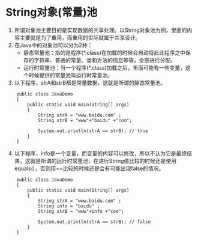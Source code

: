 # String对象(常量)池
1. 所谓对象池主要目的是实现数据的共享处理。以String对象池为例，里面的内容主要就是为了重用，而重用的实际就属于共享设计。
2. 在Java中的对象池可以分为2种：
     - 静态常量池：指的是程序(*.class)在加载的时候会自动将此此程序之中保存的字符串、普通的常量、类和方法的信息等等，全部进行分配。
     - 运行时常量池：当一个程序(*.class)加载之后，里面可能有一些变量，这个时候提供的常量池叫运行时常量池。
3. 以下程序，strA和strB都是常量数据，这就是所谓的静态常量池。

```
	public class JavaDemo
	{
		public static void main(String[] args)
		{
			String strA = "www.baidu.com" ;
			String strB = "www"+"baidu" +"com";

			System.out.println(strA == strB); // true
		}
	}
```
4. 以下程序，info是一个变量，而变量的内容可以修改，所以不认为它是最终结果，这就是所谓的运行时常量池，在进行String值比较的时候还是使用equals()，否则用==比较的时候还是会有可能出现false的情况。

```
	public class JavaDemo
	{
		public static void main(String[] args)
		{
			String strA = "www.baidu.com" ;
			String info = "baidu" ;
			String strB = "www"+info +"com";

			System.out.println(strA == strB); // false
		}
	}
```
